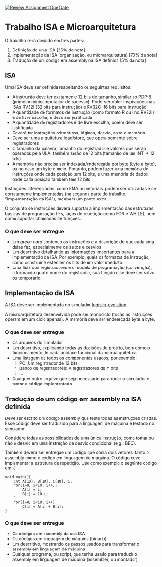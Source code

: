 [![Review Assignment Due Date](https://classroom.github.com/assets/deadline-readme-button-22041afd0340ce965d47ae6ef1cefeee28c7c493a6346c4f15d667ab976d596c.svg)](https://classroom.github.com/a/D8u60gt7)
# Trabalho ISA e Microarquitetura

O trabalho será dividido em três partes:

1. Definição de uma ISA [25% da nota]
2. Implementação da ISA (organização, ou microarquitetura) [70% da nota]
3. Tradução de um código em assembly na ISA definida [5% da nota]

## ISA

Uma ISA deve ser definida respeitando os seguintes requisitos:

- A instrução deve ter exatamente 12 bits de tamanho, similar ao PDP-8 (primeiro minicomputador de sucesso). Pode-ser obter inspirações nas ISAs RV32I (32 bits para instrução) e RV32C (16 bits para instrução)
- A quantidade de formatos de instrução (como formato R ou I no RV32I) é de livre escolha, e deve ser justificada
- A quantidade de registradores é de livre escolha, porém deve ser justificada
- Deverá ter instruções aritméticas, lógicas, desvio, salto e memória
- Deve ser uma arquitetura load/store, que opera somente sobre registradores
- O tamanho da palavra, tamanho do registrador e valores que serão operados pela ULA, também serão de 12 bits (tamanho de um INT -> 12 bits)
- A memória não precisa ser indexada/endereçada por byte (byte a byte), ou no caso um byte e meio. Portanto, podem fazer uma memória de instruções onde cada posição tem 12 bits, e uma memória de dados onde cada posição também tem 12 bits

Instruções diferenciadas, como FMA ou vetoriais, podem ser utilizadas e se corretamente implementadas (na segunda parte do trabalho, "implementação da ISA"), receberá um ponto extra.

O conjunto de instruções deverá suportar a implementação das estruturas básicas de programação (IFs, laços de repetição como FOR e WHILE), bem como suportar chamadas de funções.

### O que deve ser entregue

- Um *green card* contendo as instruções e a descrição do que cada uma delas faz, especialmente os saltos e desvios
- Um descritivo detalhando as informações importantes para a implementação da ISA. Por exemplo, quais os formatos de instrução, como construir e estender os bits de um valor imediato.
- Uma lista dos registradores e o modelo de programação (convenção), informando qual o nome do registrador, sua função e se deve ser salvo ou temporário


## Implementação da ISA

A ISA deve ser implementada no simulador [logisim-evolution](https://github.com/logisim-evolution/logisim-evolution).

A microarquitetura desenvolvida pode ser monociclo (todas as instruções operam em um ciclo apenas). A memória deve ser endereçada byte a byte.


### O que deve ser entregue

- Os arquivos do simulador
- Um descritivo, explicando todas as decisões de projeto, bem como o funcionamento de cada unidade funcional da microarquitetura
- Uma listagem de todos os componentes usados, por exemplo: 
    - PC: Um registrador de 12 bits 
    - Banco de registradores: X registradores de Y bits
    - ...
- Qualquer outro arquivo que seja necessário para rodar o simulador e testar o código implementado

## Tradução de um código em assembly na ISA definida

Deve ser escrito um código assembly que teste todas as instruções criadas. Esse código deve ser traduzido para a linguagem de máquina e testado no simulador.

Considere todas as possibilidades de uma única instrução, como tomar ou não o desvio em uma instrução de desvio condicional (e.g., BEQ).

Também deverá ser entregue um código que soma dois vetores, tanto o assembly como o código em linguagem de máquina. O código deve implementar a estrutura de repetição. Use como exemplo o seguinte código em C:

```
void main(){
    int A[10], B[10], C[10], i;
    for(i=0; i<10; i++){
        A[i] = i;
        B[i] = 10-i;
    }
    for(i=0; i<10; i++)
        C[i] = A[i] + B[i];
}
```


### O que deve ser entregue

- Os códigos em assembly da sua ISA
- Os códigos em linguagem de máquina (binário)
- Um descritivo, mostrando os passos usados para transformar o assembly em linguagem de máquina
- Qualquer programa, ou script, que tenha usado para traduzir o assembly em linguagem de máquina (assembler, ou montador)

